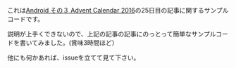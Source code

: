 これは[Android その３ Advent Calendar 2016](http://qiita.com/advent-calendar/2016/android_third)の25日目の記事に関するサンプルコードです。

説明が上手くできないので、上記の記事の記事にのっとって簡単なサンプルコードを書いてみました。(賞味3時間ほど）

他にも何かあれば、issueを立てて見て下さい。
